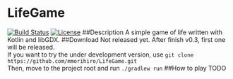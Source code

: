 # LifeGame

[![Build Status](https://travis-ci.org/mmorihiro/LifeGame.svg?branch=master)](https://travis-ci.org/mmorihiro/LifeGame) [![License](https://img.shields.io/badge/License-Apache%202.0-blue.svg)](https://opensource.org/licenses/Apache-2.0)
##Description
A simple game of life written with Kotlin and libGDX.
##Download
Not released yet. After finish v0.3, first one will be released.  
If you want to try the under development version, use `git clone https://github.com/mmorihiro/LifeGame.git`  
Then, move to the project root and run `./gradlew run`
##How to play
TODO
